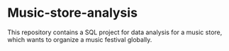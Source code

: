 # Music-store-analysis
This repository contains a SQL project for data analysis for a music store, which wants to organize a music festival globally.
